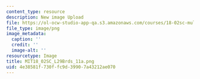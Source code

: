 ```yaml
---
content_type: resource
description: New image Upload
file: https://ol-ocw-studio-app-qa.s3.amazonaws.com/courses/18-02sc-multivariable-calculus-fall-2010/4e38581f730ffc9d39907a43212ae070_MIT18_02SC_L29Brds_11a.png
file_type: image/png
image_metadata:
  caption: ''
  credit: ''
  image-alt: ''
resourcetype: Image
title: MIT18_02SC_L29Brds_11a.png
uid: 4e38581f-730f-fc9d-3990-7a43212ae070
---
```

